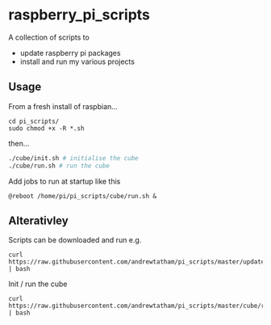 # raspberry_pi_scripts

A collection of scripts to

* update raspberry pi packages
* install and run my various projects

## Usage

From a fresh install of raspbian...

```git clone https://github.com/andrewtatham/pi_scripts.git
cd pi_scripts/
sudo chmod +x -R *.sh
```

then...

```./update.sh # updates packages
./cube/init.sh # initialise the cube
./cube/run.sh # run the cube
```

Add jobs to run at startup like this

```crontab -e
@reboot /home/pi/pi_scripts/cube/run.sh &
```

## Alterativley

Scripts can be downloaded and run e.g.

```
curl https://raw.githubusercontent.com/andrewtatham/pi_scripts/master/update.sh | bash
```

Init / run the cube

```curl https://raw.githubusercontent.com/andrewtatham/pi_scripts/master/cube/init.sh | bash
curl https://raw.githubusercontent.com/andrewtatham/pi_scripts/master/cube/run.sh | bash
```

